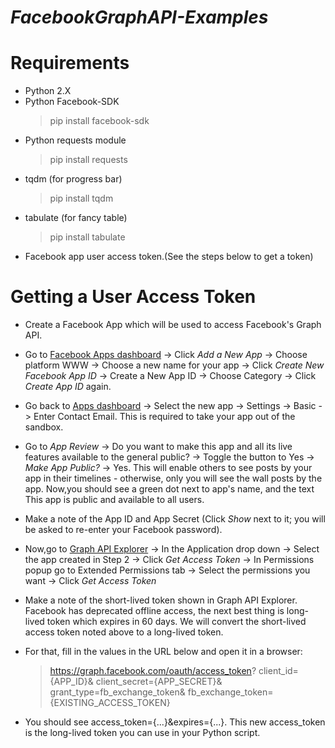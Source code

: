 #  *FacebookGraphAPI-Examples*

# Requirements
- Python 2.X
- Python Facebook-SDK
    > pip install facebook-sdk
- Python requests module
  > pip install requests
- tqdm (for progress bar)
  > pip install tqdm
- tabulate (for fancy table)
  > pip install tabulate
- Facebook app user access token.(See the steps below to get a token)


# Getting a User Access Token

- Create a Facebook App which will be used to access Facebook's Graph API.

- Go to [Facebook Apps dashboard](https://developers.facebook.com/apps) -> Click *Add a New App* -> Choose platform WWW -> Choose a new name for your app -> Click *Create New Facebook App ID* -> Create a New App ID -> Choose Category -> Click *Create App ID* again.

- Go back to [Apps dashboard](https://developers.facebook.com/apps) -> Select the new app -> Settings -> Basic -> Enter Contact Email. This is required to take your app out of the sandbox.

- Go to *App Review* -> Do you want to make this app and all its live features available to the general public? -> Toggle the button to Yes -> *Make App Public?* -> Yes. This will enable others to see posts by your app in their timelines - otherwise, only you will see the wall posts by the app. 
Now,you should see a green dot next to app's name, and the text This app is public and available to all users.

- Make a note of the App ID and App Secret (Click *Show* next to it; you will be asked to re-enter your Facebook password).

- Now,go to [Graph API  Explorer](https://developers.facebook.com/tools/explorer) -> In the Application drop down -> Select the app created in Step 2 -> Click *Get Access Token* -> In Permissions popup go to Extended Permissions tab -> Select the permissions you want -> Click *Get Access Token* 

- Make a note of the short-lived token shown in Graph API Explorer.
   Facebook has deprecated offline access, the next best thing is long-lived token which expires in 60 days. We will convert the short-lived access token noted above to a long-lived token.

- For that, fill in the values in the URL below and open it in a browser:
    >https://graph.facebook.com/oauth/access_token?
    >client_id={APP_ID}&
    >client_secret={APP_SECRET}&
    >grant_type=fb_exchange_token&
    >fb_exchange_token={EXISTING_ACCESS_TOKEN}

- You should see access_token={...}&expires={...}. This new access_token is the long-lived token you can use in your Python script.
